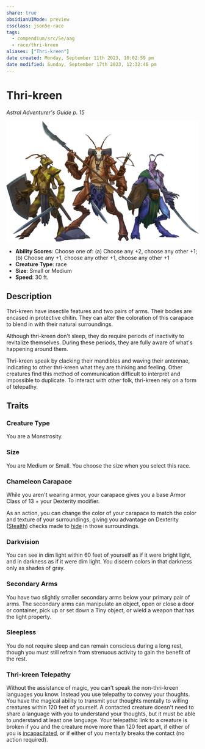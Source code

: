 ```yaml
---
share: true
obsidianUIMode: preview
cssclass: json5e-race
tags:
  - compendium/src/5e/aag
  - race/thri-kreen
aliases: ["Thri-kreen"]
date created: Monday, September 11th 2023, 10:02:59 pm
date modified: Sunday, September 17th 2023, 12:32:46 pm
---
```


# Thri-kreen

*Astral Adventurer's Guide p. 15*

![](../../../assets/img/thri-kreen.webp)  

- **Ability Scores**: Choose one of: (a) Choose any +2, choose any other +1; (b) Choose any +1, choose any other +1, choose any other +1
- **Creature Type**: race
- **Size**: Small or Medium
- **Speed**: 30 ft.


## Description

Thri-kreen have insectile features and two pairs of arms. Their bodies are encased in protective chitin. They can alter the coloration of this carapace to blend in with their natural surroundings.

Although thri-kreen don't sleep, they do require periods of inactivity to revitalize themselves. During these periods, they are fully aware of what's happening around them.

Thri-kreen speak by clacking their mandibles and waving their antennae, indicating to other thri-kreen what they are thinking and feeling. Other creatures find this method of communication difficult to interpret and impossible to duplicate. To interact with other folk, thri-kreen rely on a form of telepathy.

## Traits

### Creature Type

You are a Monstrosity.

### Size

You are Medium or Small. You choose the size when you select this race.

### Chameleon Carapace

While you aren't wearing armor, your carapace gives you a base Armor Class of 13 + your Dexterity modifier.

As an action, you can change the color of your carapace to match the color and texture of your surroundings, giving you advantage on Dexterity ([Stealth](../../5e-rules/skills.md##Stealth)) checks made to [hide](../../5e-rules/actions.md##hide) in those surroundings.

### Darkvision

You can see in dim light within 60 feet of yourself as if it were bright light, and in darkness as if it were dim light. You discern colors in that darkness only as shades of gray.

### Secondary Arms

You have two slightly smaller secondary arms below your primary pair of arms. The secondary arms can manipulate an object, open or close a door or container, pick up or set down a Tiny object, or wield a weapon that has the light property.

### Sleepless

You do not require sleep and can remain conscious during a long rest, though you must still refrain from strenuous activity to gain the benefit of the rest.

### Thri-kreen Telepathy

Without the assistance of magic, you can't speak the non-thri-kreen languages you know. Instead you use telepathy to convey your thoughts. You have the magical ability to transmit your thoughts mentally to willing creatures within 120 feet of yourself. A contacted creature doesn't need to share a language with you to understand your thoughts, but it must be able to understand at least one language. Your telepathic link to a creature is broken if you and the creature move more than 120 feet apart, if either of you is [incapacitated](../../5e-rules/conditions.md##incapacitated), or if either of you mentally breaks the contact (no action required).